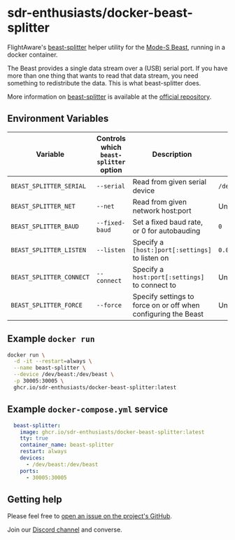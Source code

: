 # sdr-enthusiasts/docker-beast-splitter

FlightAware's [beast-splitter][1] helper utility for the [Mode-S Beast][2], running in a docker container.

The Beast provides a single data stream over a (USB) serial port. If you have more than one thing that wants to read that data stream, you need something to redistribute the data. This is what beast-splitter does.

More information on [beast-splitter][1] is available at the [official repository][1].

## Environment Variables

| Variable | Controls which `beast-splitter` option | Description | Default |
| -------- | -------------------------------------- | ----------- | ------- |
| `BEAST_SPLITTER_SERIAL`  | `--serial`     | Read from given serial device                                  | `/dev/beast` |
| `BEAST_SPLITTER_NET`     | `--net`        | Read from given network host:port                              | Unset |
| `BEAST_SPLITTER_BAUD`    | `--fixed-baud` | Set a fixed baud rate, or 0 for autobauding                    | `0` |
| `BEAST_SPLITTER_LISTEN`  | `--listen`     | Specify a `[host:]port[:settings]` to listen on                | `0.0.0.0:30005:R` |
| `BEAST_SPLITTER_CONNECT` | `--connect`    | Specify a `host:port[:settings]` to connect to                 | Unset |
| `BEAST_SPLITTER_FORCE`   | `--force`      | Specify settings to force on or off when configuring the Beast | Unset |

## Example `docker run`

```bash
docker run \
  -d -it --restart=always \
  --name beast-splitter \
  --device /dev/beast:/dev/beast \
  -p 30005:30005 \
  ghcr.io/sdr-enthusiasts/docker-beast-splitter:latest
```

## Example `docker-compose.yml` service

```yaml
  beast-splitter:
    image: ghcr.io/sdr-enthusiasts/docker-beast-splitter:latest
    tty: true
    container_name: beast-splitter
    restart: always
    devices:
      - /dev/beast:/dev/beast
    ports:
      - 30005:30005
```

## Getting help

Please feel free to [open an issue on the project's GitHub](https://github.com/sdr-enthusiasts/docker-beast-splitter/issues).

Join our [Discord channel](https://discord.gg/sTf9uYF) and converse.



[1]: https://github.com/flightaware/beast-splitter
[2]: http://www.modesbeast.com/
